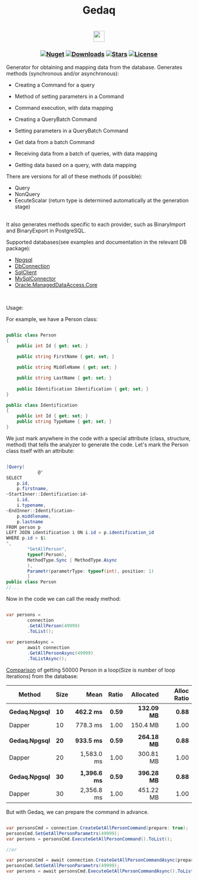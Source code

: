 <h1 align="center">
  <a>Gedaq</a>
</h1>
<h1 align="center">
  <a href="https://discord.gg/tNrunagn"><img height="30px" src="https://img.shields.io/badge/Discord-7289DA?style=for-the-badge&logo=discord&logoColor=white"><img></a>
</h1>
<h3 align="center">

  [![Nuget](https://img.shields.io/nuget/v/Gedaq?logo=Gedaq)](https://www.nuget.org/packages/Gedaq/)
  [![Downloads](https://img.shields.io/nuget/dt/Gedaq.svg)](https://www.nuget.org/packages/Gedaq/)
  [![Stars](https://img.shields.io/github/stars/SoftStoneDevelop/Gedaq?color=brightgreen)](https://github.com/SoftStoneDevelop/Gedaq/stargazers)
  [![License](https://img.shields.io/badge/license-MIT-blue.svg)](LICENSE)

</h3>

Generator for obtaining and mapping data from the database.
Generates methods (synchronous and/or asynchronous):
- Creating a Command for a query
- Method of setting parameters in a Command
- Command execution, with data mapping

- Creating a QueryBatch Command
- Setting parameters in a QueryBatch Command
- Get data from a batch Command
- Receiving data from a batch of queries, with data mapping

- Getting data based on a query, with data mapping

There are versions for all of these methods (if possible):
- Query
- NonQuery
- ЕecuteScalar (return type is determined automatically at the generation stage)
<br>
It also generates methods specific to each provider, such as BinaryImport and BinaryExport in PostgreSQL.

Supported databases(see examples and documentation in the relevant DB package):<br>
- [Npgsql](https://github.com/SoftStoneDevelop/Gedaq.Npgsql)
- [DbConnection](https://github.com/SoftStoneDevelop/Gedaq.DbConnection)
- [SqlClient](https://github.com/SoftStoneDevelop/Gedaq.SqlClient)
- [MySqlConnector](https://github.com/SoftStoneDevelop/Gedaq.MySqlConnector)
- [Oracle.ManagedDataAccess.Core](https://github.com/SoftStoneDevelop/Gedaq/issues/6)
<br>

Usage:

For example, we have a Person class:
```C#

public class Person
{
    public int Id { get; set; }

    public string FirstName { get; set; }

    public string MiddleName { get; set; }

    public string LastName { get; set; }
    
    public Identification Identification { get; set; }
}

public class Identification
{
    public int Id { get; set; }
    public string TypeName { get; set; }
}

```
We just mark anywhere in the code with a special attribute (class, structure, method) that tells the analyzer to generate the code.
Let's mark the Person class itself with an attribute:

```C#

[Query(
            @"
SELECT 
    p.id,
    p.firstname,
~StartInner::Identification:id~
    i.id,
    i.typename,
~EndInner::Identification~
    p.middlename,
    p.lastname
FROM person p
LEFT JOIN identification i ON i.id = p.identification_id
WHERE p.id > $1
",
        "GetAllPerson",
        typeof(Person),
        MethodType.Sync | MethodType.Async
        ),
        Parametr(parametrType: typeof(int), position: 1)
        ]
public class Person
//...

```

Now in the code we can call the ready method:
```C#

var persons = 
        connection
        .GetAllPerson(49999)
        .ToList();
        
var personsAsync = 
        await connection
        .GetAllPersonAsync(49999)
        .ToListAsync();

```

[Comparison](https://github.com/SoftStoneDevelop/Gedaq.Npgsql/blob/main/Src/NpgsqlBenchmark/Benchmarks/CompareDapper.cs) of getting 50000 Person in a loop(Size is number of loop iterations) from the database:


|       Method | Size |       Mean | Ratio | Allocated | Alloc Ratio |
|------------- |----- |-----------:|------:|----------:|------------:|
| **Gedaq.Npgsql** |   **10** |   **462.2 ms** |  **0.59** | **132.09 MB** |        **0.88** |
|       Dapper |   10 |   778.3 ms |  1.00 |  150.4 MB |        1.00 |
|              |      |            |       |           |             |
| **Gedaq.Npgsql** |   **20** |   **933.5 ms** |  **0.59** | **264.18 MB** |        **0.88** |
|       Dapper |   20 | 1,583.0 ms |  1.00 | 300.81 MB |        1.00 |
|              |      |            |       |           |             |
| **Gedaq.Npgsql** |   **30** | **1,396.6 ms** |  **0.59** | **396.28 MB** |        **0.88** |
|       Dapper |   30 | 2,356.8 ms |  1.00 | 451.22 MB |        1.00 |

But with Gedaq, we can prepare the command in advance.
```C#

var personsCmd = connection.CreateGetAllPersonCommand(prepare: true);
personsCmd.SetGetAllPersonParametrs(49999);
var persons = personsCmd.ExecuteGetAllPersonCommand().ToList();

//or

var personsCmd = await connection.CreateGetAllPersonCommandAsync(prepare: true);
personsCmd.SetGetAllPersonParametrs(49999);
var persons = await personsCmd.ExecuteGetAllPersonCommandAsync().ToListAsync();


```
